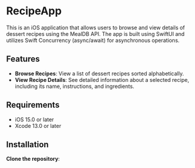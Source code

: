 # RecipeApp

This is an iOS application that allows users to browse and view details of dessert recipes using the MealDB API. The app is built using SwiftUI and utilizes Swift Concurrency (async/await) for asynchronous operations.

## Features

- **Browse Recipes**: View a list of dessert recipes sorted alphabetically.
- **View Recipe Details**: See detailed information about a selected recipe, including its name, instructions, and ingredients.

## Requirements

- iOS 15.0 or later
- Xcode 13.0 or later

## Installation
**Clone the repository**:

  
